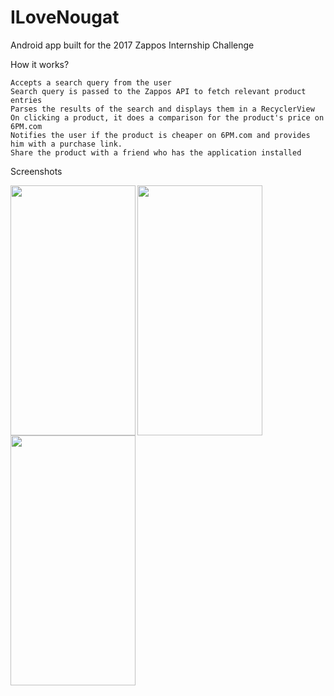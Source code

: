 # ILoveNougat

Android app built for the 2017 Zappos Internship Challenge

How it works?

    Accepts a search query from the user
    Search query is passed to the Zappos API to fetch relevant product entries
    Parses the results of the search and displays them in a RecyclerView
    On clicking a product, it does a comparison for the product's price on 6PM.com
    Notifies the user if the product is cheaper on 6PM.com and provides him with a purchase link.
    Share the product with a friend who has the application installed

Screenshots

<img src="https://cloud.githubusercontent.com/assets/13875257/18464252/d95f7420-795d-11e6-9070-cb4b81f1cabc.png"  align="left" height="400" width="200" ></img>
<img src="https://cloud.githubusercontent.com/assets/13875257/18464252/d95f7420-795d-11e6-9070-cb4b81f1cabc.png"  align="left" height="400" width="200" ></img>
<img src="https://cloud.githubusercontent.com/assets/13875257/18464252/d95f7420-795d-11e6-9070-cb4b81f1cabc.png"  align="left" height="400" width="200" ></img>
